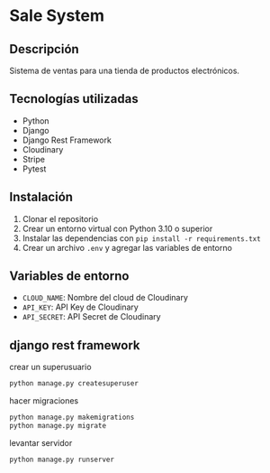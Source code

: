 # Sale System

## Descripción

Sistema de ventas para una tienda de productos electrónicos.

## Tecnologías utilizadas

- Python
- Django
- Django Rest Framework
- Cloudinary
- Stripe
- Pytest


## Instalación

1. Clonar el repositorio
2. Crear un entorno virtual con Python 3.10 o superior
3. Instalar las dependencias con `pip install -r requirements.txt`
4. Crear un archivo `.env` y agregar las variables de entorno

## Variables de entorno

- `CLOUD_NAME`: Nombre del cloud de Cloudinary
- `API_KEY`: API Key de Cloudinary
- `API_SECRET`: API Secret de Cloudinary

## django rest framework

crear un superusuario
```bash
python manage.py createsuperuser
```

hacer migraciones
```bash
python manage.py makemigrations
python manage.py migrate
```

levantar servidor
```bash
python manage.py runserver
```
